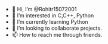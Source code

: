 - 👋 Hi, I’m @Rohitr15072001
- 👀 I’m interested in C,C++, Python
- 🌱 I’m currently learning Python
- 💞️ I’m looking to collaborate projects. 
- 📫 How to reach me through friends.

<!---
Rohitr15072001/Rohitr15072001 is a ✨ special ✨ repository because its `README.md` (this file) appears on your GitHub profile.
You can click the Preview link to take a look at your changes.
--->
